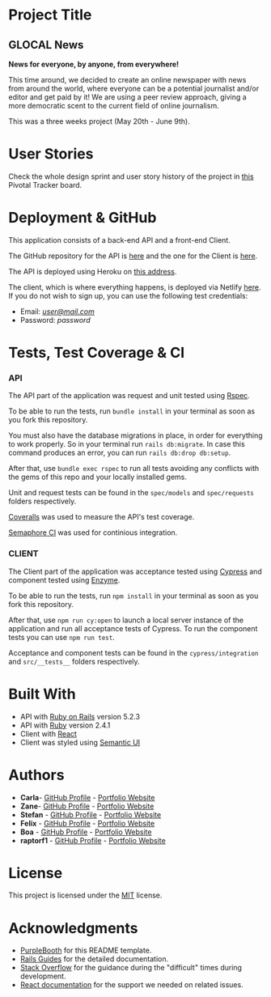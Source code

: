 # Project Title

## **GLOCAL News**
**News for everyone, by anyone, from everywhere!**

This time around, we decided to create an online newspaper with news from around the world, where everyone can be a potential journalist and/or editor and get paid by it! We are using a peer review approach, giving a more democratic scent to the current field of online journalism.

This was a three weeks project (May 20th - June 9th).

# User Stories

Check the whole design sprint and user story history of the project in [this](https://www.pivotaltracker.com/n/projects/2349666) Pivotal Tracker board.

# Deployment & GitHub

This application consists of a back-end API and a front-end Client.

The GitHub repository for the API is [here](https://github.com/CraftAcademy/Glocal_news-API) and the one for the Client is [here](https://github.com/CraftAcademy/Glocal_news-Client).

The API is deployed using Heroku on [this address](https://glocal-news.herokuapp.com/).

The client, which is where everything happens, is deployed via Netlify [here](https://glocal-news.netlify.com/).
If you do not wish to sign up, you can use the following test credentials:
* Email: *user@mail.com*
* Password: *password*

# Tests, Test Coverage & CI

### API
The API part of the application was request and unit tested using [Rspec](https://rspec.info/).

To be able to run the tests, run `bundle install` in your terminal as soon as you fork this repository.

You must also have the database migrations in place, in order for everything to work properly. So in your terminal run `rails db:migrate`. In case this command produces an error, you can run `rails db:drop db:setup`.

After that, use `bundle exec rspec` to run all tests avoiding any conflicts with the gems of this repo and your locally installed gems.

Unit and request tests can be found in the `spec/models` and `spec/requests` folders respectively.

[Coveralls](https://coveralls.io/) was used to measure the API's test coverage.

[Semaphore CI](https://semaphoreci.com/) was used for continious integration.

### CLIENT
The Client part of the application was acceptance tested using [Cypress](https://www.cypress.io/) and component tested using [Enzyme](https://github.com/airbnb/enzyme).

To be able to run the tests, run `npm install` in your terminal as soon as you fork this repository.

After that, use `npm run cy:open` to launch a local server instance of the application and run all acceptance tests of Cypress. To run the component tests you can use `npm run test`.

Acceptance and component tests can be found in the `cypress/integration` and `src/__tests__` folders respectively.

# Built With

* API with [Ruby on Rails](https://rubyonrails.org/) version 5.2.3
* API with [Ruby](https://www.ruby-lang.org/en/) version 2.4.1
* Client with [React](https://reactjs.org/)
* Client was styled using [Semantic UI](https://react.semantic-ui.com/)

# Authors

* **Carla**- [GitHub Profile](https://github.com/Carrosen) - [Portfolio Website](https://portfolio-carla-rosen.netlify.com/)
* **Zane**- [GitHub Profile](https://github.com/zanenkn) - [Portfolio Website](https://zanenkn.netlify.com/)
* **Stefan** - [GitHub Profile](https://github.com/stefankarlberg) - [Portfolio Website](https://mystifying-einstein-390384.netlify.com/)
* **Felix** - [GitHub Profile](https://github.com/leiter007) - [Portfolio Website](https://felix-react-portfolio.netlify.com/)
* **Boa** - [GitHub Profile](https://github.com/SnailCoder1) - [Portfolio Website](https://boamatule.netlify.com/)
* **raptorf1** - [GitHub Profile](https://github.com/raptorf1) - [Portfolio Website](https://gtomaras-portfolio.netlify.com/)

# License

This project is licensed under the [MIT](https://opensource.org/licenses/MIT) license.

# Acknowledgments

* [PurpleBooth](https://github.com/PurpleBooth) for this README template.
* [Rails Guides](https://guides.rubyonrails.org/index.html) for the detailed documentation.
* [Stack Overflow](https://stackoverflow.com/) for the guidance during the "difficult" times during development.
* [React documentation](https://reactjs.org/docs/getting-started.html) for the support we needed on related issues.
